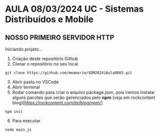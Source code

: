 # AULA 08/03/2024 UC - Sistemas Distribuídos e Mobile

## NOSSO PRIMEIRO SERVIDOR HTTP

Iniciando projeto...

1. Criação deste repositório Github
2. Clonar o repositório no seu local

~~~
git clone https://github.com/mmamorim/SDM20241Aula0803.git
~~~

3. Abrir pasta no VSCode
4. Abrir terminal
5. Rodar comando para criar o arquivo package.json, pois iremos instalar alguns pacotes que serão gerenciados pelo **npm** (veja em rockcontent blog)[https://rockcontent.com/br/blog/npm/]

~~~
npm init
~~~

6. Para executar 

~~~
node main.js
~~~

